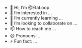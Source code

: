 - 👋 Hi, I’m @EtaLoop
- 👀 I’m interested in ...
- 🌱 I’m currently learning ...
- 💞️ I’m looking to collaborate on ...
- 📫 How to reach me ...
- 😄 Pronouns: ...
- ⚡ Fun fact: ...

<!---
EtaLoop/EtaLoop is a ✨ special ✨ repository because its `README.md` (this file) appears on your GitHub profile.
You can click the Preview link to take a look at your changes.
--->
